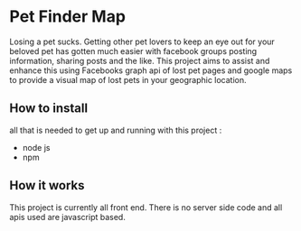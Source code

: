 # Pet Finder Map

Losing a pet sucks. Getting other pet lovers to keep an eye out
for your beloved pet has gotten much easier with facebook groups
posting information, sharing posts and the like. This project aims
to assist and enhance this using Facebooks graph api of lost pet pages and
google maps to provide a visual map of lost pets in your geographic location.

## How to install
all that is needed to get up and running with this project :
- node js
- npm

## How it works
This project is currently all front end. There is no server side code
and all apis used are javascript based.
